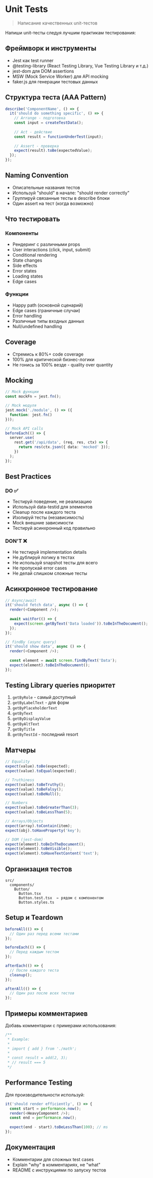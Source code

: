 # Unit Tests
> Написание качественных unit-тестов

Напиши unit-тесты следуя лучшим практикам тестирования:

## Фреймворк и инструменты
- Jest как test runner
- @testing-library (React Testing Library, Vue Testing Library и т.д.)
- jest-dom для DOM assertions
- MSW (Mock Service Worker) для API mocking
- faker.js для генерации тестовых данных

## Структура теста (AAA Pattern)
```typescript
describe('ComponentName', () => {
  it('should do something specific', () => {
    // Arrange - подготовка
    const input = createTestData();
    
    // Act - действие
    const result = functionUnderTest(input);
    
    // Assert - проверка
    expect(result).toBe(expectedValue);
  });
});
```

## Naming Convention
- Описательные названия тестов
- Используй "should" в начале: "should render correctly"
- Группируй связанные тесты в describe блоки
- Один assert на тест (когда возможно)

## Что тестировать

### Компоненты
- Рендеринг с различными props
- User interactions (click, input, submit)
- Conditional rendering
- State changes
- Side effects
- Error states
- Loading states
- Edge cases

### Функции
- Happy path (основной сценарий)
- Edge cases (граничные случаи)
- Error handling
- Различные типы входных данных
- Null/undefined handling

## Coverage
- Стремись к 80%+ code coverage
- 100% для критической бизнес-логики
- Не гонись за 100% везде - quality over quantity

## Mocking
```typescript
// Mock функции
const mockFn = jest.fn();

// Mock модуля
jest.mock('./module', () => ({
  function: jest.fn()
}));

// Mock API calls
beforeEach(() => {
  server.use(
    rest.get('/api/data', (req, res, ctx) => {
      return res(ctx.json({ data: 'mocked' }));
    })
  );
});
```

## Best Practices

### DO ✅
- Тестируй поведение, не реализацию
- Используй data-testid для элементов
- Cleanup после каждого теста
- Изолируй тесты (независимость)
- Mock внешние зависимости
- Тестируй асинхронный код правильно

### DON'T ❌
- Не тестируй implementation details
- Не дублируй логику в тестах
- Не используй snapshot тесты для всего
- Не пропускай error cases
- Не делай слишком сложные тесты

## Асинхронное тестирование
```typescript
// Async/await
it('should fetch data', async () => {
  render(<Component />);
  
  await waitFor(() => {
    expect(screen.getByText('Data loaded')).toBeInTheDocument();
  });
});

// findBy (async query)
it('should show data', async () => {
  render(<Component />);
  
  const element = await screen.findByText('Data');
  expect(element).toBeInTheDocument();
});
```

## Testing Library queries приоритет
1. `getByRole` - самый доступный
2. `getByLabelText` - для форм
3. `getByPlaceholderText`
4. `getByText`
5. `getByDisplayValue`
6. `getByAltText`
7. `getByTitle`
8. `getByTestId` - последний resort

## Матчеры
```typescript
// Equality
expect(value).toBe(expected);
expect(value).toEqual(expected);

// Truthiness
expect(value).toBeTruthy();
expect(value).toBeFalsy();
expect(value).toBeNull();

// Numbers
expect(value).toBeGreaterThan(3);
expect(value).toBeLessThan(5);

// Arrays/Objects
expect(array).toContain(item);
expect(obj).toHaveProperty('key');

// DOM (jest-dom)
expect(element).toBeInTheDocument();
expect(element).toBeVisible();
expect(element).toHaveTextContent('text');
```

## Организация тестов
```
src/
  components/
    Button/
      Button.tsx
      Button.test.tsx  ← рядом с компонентом
      Button.styles.ts
```

## Setup и Teardown
```typescript
beforeAll(() => {
  // Один раз перед всеми тестами
});

beforeEach(() => {
  // Перед каждым тестом
});

afterEach(() => {
  // После каждого теста
  cleanup();
});

afterAll(() => {
  // Один раз после всех тестов
});
```

## Примеры комментариев
Добавь комментарии с примерами использования:
```typescript
/**
 * Example:
 * 
 * import { add } from './math';
 * 
 * const result = add(2, 3);
 * // result === 5
 */
```

## Performance Testing
Для производительности используй:
```typescript
it('should render efficiently', () => {
  const start = performance.now();
  render(<HeavyComponent />);
  const end = performance.now();
  
  expect(end - start).toBeLessThan(100); // ms
});
```

## Документация
- Комментарии для сложных test cases
- Explain "why" в комментариях, не "what"
- README с инструкциями по запуску тестов
